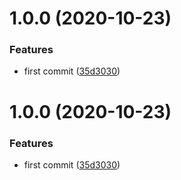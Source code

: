 # 1.0.0 (2020-10-23)


### Features

* first commit ([35d3030](https://github.com/brunohafonso95/conventional-commit-initial-nodejs-setup/commit/35d3030483dd6de8015b59de0382d302b2b8dbcb))

# 1.0.0 (2020-10-23)


### Features

* first commit ([35d3030](https://github.com/brunohafonso95/conventional-commit-initial-nodejs-setup/commit/35d3030483dd6de8015b59de0382d302b2b8dbcb))
